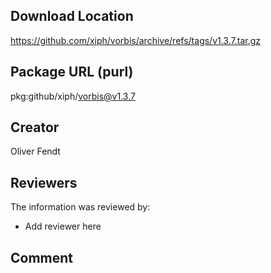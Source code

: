## Download Location

https://github.com/xiph/vorbis/archive/refs/tags/v1.3.7.tar.gz

## Package URL (purl)

pkg:github/xiph/vorbis@v1.3.7

## Creator

Oliver Fendt

## Reviewers

The information was reviewed by:

* Add reviewer here

## Comment

